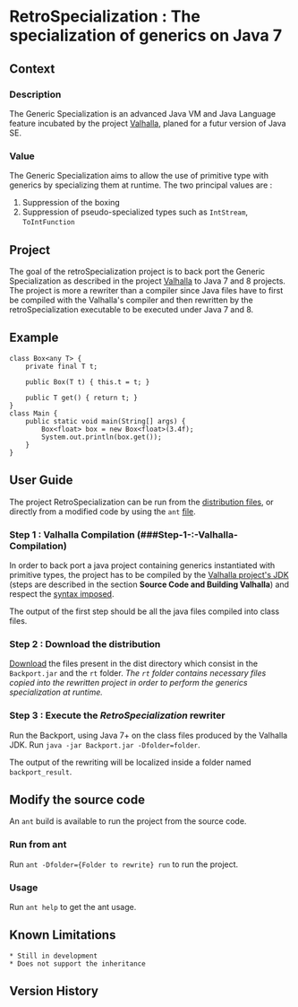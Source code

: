 # RetroSpecialization : The specialization of generics on Java 7
## Context
### Description
The Generic Specialization is an advanced Java VM and Java Language feature incubated
by the project [Valhalla](http://openjdk.java.net/projects/valhalla/), planed for
a futur version of Java SE.
		
### Value
The Generic Specialization aims to allow the use of primitive type with generics
by specializing them at runtime. The two principal values are :

1. Suppression of the boxing 
2. Suppression of pseudo-specialized types such as `IntStream`, `ToIntFunction`


## Project
The goal of the retroSpecialization project is to back port the Generic Specialization
as described in the project [Valhalla](http://openjdk.java.net/projects/valhalla/) to 
Java 7 and 8 projects.
The project is more a rewriter than a compiler since Java files have to first be
compiled with the Valhalla's compiler and then rewritten by the retroSpecialization
executable to be executed under Java 7 and 8.

## Example
```
class Box<any T> {
    private final T t;

    public Box(T t) { this.t = t; }

    public T get() { return t; }
}
class Main {
	public static void main(String[] args) {
		Box<float> box = new Box<float>(3.4f);	
		System.out.println(box.get());
	}
}
```

## User Guide
The project RetroSpecialization can be run from the [distribution files](###Modify), or directly from
a modified code by using the `ant` [file](###Step-1-:-Valhalla-Compilation).
### Step 1 : Valhalla Compilation (###Step-1-:-Valhalla-Compilation)
In order to back port a java project containing generics instantiated with primitive 
types, the project has to be compiled by the 
[Valhalla project's JDK](https://wiki.openjdk.java.net/display/valhalla/Main) 
(steps are described in the section **Source Code and Building Valhalla**) 
and respect the [syntax imposed](http://cr.openjdk.java.net/~briangoetz/valhalla/specialization.html).

The output of the first step should be all the java files compiled into class files.

### Step 2 : Download the distribution
[Download](https://github.com/Abwuds/retroSpecialization/tree/master/Backport/build) the files present in the dist directory
which consist in the `Backport.jar` and the `rt` folder.
*The `rt` folder contains necessary files copied into the rewritten project in order
to perform the generics specialization at runtime.*

### Step 3 : Execute the *RetroSpecialization* rewriter
Run the Backport, using Java 7+ on the class files produced by the Valhalla JDK.
Run `java -jar Backport.jar -Dfolder=folder`.

The output of the rewriting will be localized inside a folder named `backport_result`.

## Modify the source code
An `ant` build is available to run the project from the source code.

### Run from ant
Run `ant -Dfolder={Folder to rewrite} run` to run the project.

### Usage
Run `ant help` to get the ant usage.


## Known Limitations
	* Still in development
	* Does not support the inheritance
	
## Version History
	

